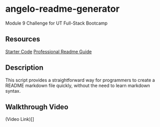 # angelo-readme-generator
Module 9 Challenge for UT Full-Stack Bootcamp

## Resources
[Starter Code](https://github.com/coding-boot-camp/potential-enigma)
[Professional Readme Guide](https://coding-boot-camp.github.io/full-stack/github/professional-readme-guide)

## Description
This script provides a straightforward way for programmers to create a README markdown file quickly, without the need to learn markdown syntax. 

## Walkthrough Video
(Video Link)[]
